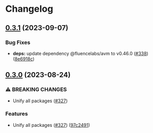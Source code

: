 # Changelog

## [0.3.1](https://github.com/fluencelabs/js-client/compare/marine-worker-v0.3.0...marine-worker-v0.3.1) (2023-09-07)


### Bug Fixes

* **deps:** update dependency @fluencelabs/avm to v0.46.0 ([#338](https://github.com/fluencelabs/js-client/issues/338)) ([8e6918c](https://github.com/fluencelabs/js-client/commit/8e6918c4da5bc4cdfe1c840312f477d782d9ca20))

## [0.3.0](https://github.com/fluencelabs/js-client/compare/marine-worker-v0.2.10...marine-worker-v0.3.0) (2023-08-24)


### ⚠ BREAKING CHANGES

* Unify all packages ([#327](https://github.com/fluencelabs/js-client/issues/327))

### Features

* Unify all packages ([#327](https://github.com/fluencelabs/js-client/issues/327)) ([97c2491](https://github.com/fluencelabs/js-client/commit/97c24918d84b34e7ac58337838dc8343cbd44b19))
